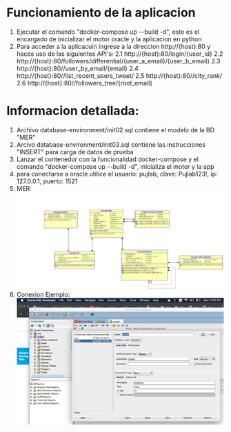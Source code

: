 # Funcionamiento de la aplicacion


1. Ejecutar el comando "docker-compose up --build -d", este es el encargado de inicializar el motor oracle y la aplicacion en python 
2. Para acceder a la aplicacuin ingrese a la direccion http://{host}:80 y haces uso de las siguientes API's:
    2.1 http://{host}:80/login/{user_id}
    2.2 http://{host}:80/followers/differential/{user_a_email}/{user_b_email}
    2.3 http://{host}:80//user_by_email/{email}
    2.4 http://{host}:80//list_recent_users_tweet/
    2.5 http://{host}:80//city_rank/
    2.6 http://{host}:80//followers_tree/{root_email}


# Informacion detallada:

1. Archivo database-environment/init02.sql contiene el modelo de la BD "MER"
2. Arcivo database-environment/init03.sql contiene las instrucciones "INSERT" para carga de datos de prueba
3. Lanzar el contenedor con la funcionalidad docker-compose y el comando "docker-compose up --build -d", inicializa el motor y la app
4. para conectarse a oracle utilice el usuario: pujlab, clave: Pujlab123!, ip: 127.0.0.1, puerto: 1521 
5. MER: ![MER](https://github.com/ppsirg/puj_dbs/blob/master/oracle/database_design/MER-V1.jpeg?raw=true)
6. Conexion Ejemplo: ![Conexion de ejemplo](https://github.com/ppsirg/puj_dbs/blob/master/oracle/database_design/ejemploconn.png?raw=true) 